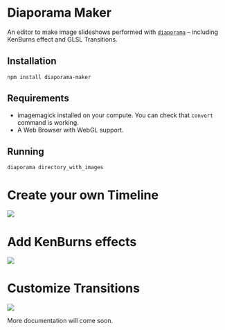 Diaporama Maker
===============
An editor to make image slideshows performed with [`diaporama`](http://github.com/glslio/diaporama) – including KenBurns effect and GLSL Transitions.

Installation
------------

```
npm install diaporama-maker
```

Requirements
-----------

- imagemagick installed on your compute. You can check that `convert` command is working.
- A Web Browser with WebGL support.

Running
-------

```
diaporama directory_with_images
```

Create your own Timeline
========================

![](http://i.imgur.com/OEYMRjx.jpg)

Add KenBurns effects
====================

![](http://i.imgur.com/KQfWz7m.jpg)

Customize Transitions
=====================

![](http://i.imgur.com/hm0U7Vp.jpg)


More documentation will come soon.
